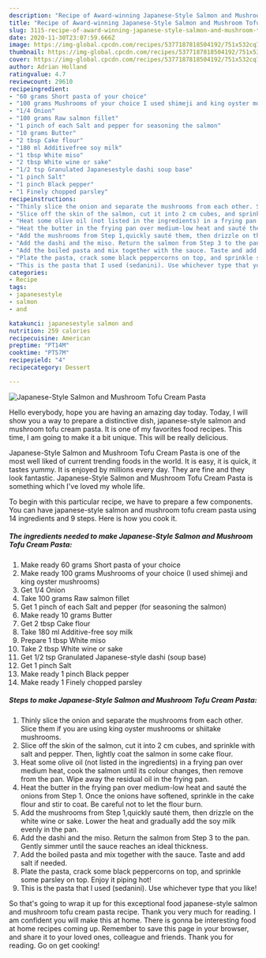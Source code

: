 ```yaml
---
description: "Recipe of Award-winning Japanese-Style Salmon and Mushroom Tofu Cream Pasta"
title: "Recipe of Award-winning Japanese-Style Salmon and Mushroom Tofu Cream Pasta"
slug: 3115-recipe-of-award-winning-japanese-style-salmon-and-mushroom-tofu-cream-pasta
date: 2020-11-30T23:07:59.666Z
image: https://img-global.cpcdn.com/recipes/5377187818504192/751x532cq70/japanese-style-salmon-and-mushroom-tofu-cream-pasta-recipe-main-photo.jpg
thumbnail: https://img-global.cpcdn.com/recipes/5377187818504192/751x532cq70/japanese-style-salmon-and-mushroom-tofu-cream-pasta-recipe-main-photo.jpg
cover: https://img-global.cpcdn.com/recipes/5377187818504192/751x532cq70/japanese-style-salmon-and-mushroom-tofu-cream-pasta-recipe-main-photo.jpg
author: Adrian Holland
ratingvalue: 4.7
reviewcount: 29610
recipeingredient:
- "60 grams Short pasta of your choice"
- "100 grams Mushrooms of your choice I used shimeji and king oyster mushrooms"
- "1/4 Onion"
- "100 grams Raw salmon fillet"
- "1 pinch of each Salt and pepper for seasoning the salmon"
- "10 grams Butter"
- "2 tbsp Cake flour"
- "180 ml Additivefree soy milk"
- "1 tbsp White miso"
- "2 tbsp White wine or sake"
- "1/2 tsp Granulated Japanesestyle dashi soup base"
- "1 pinch Salt"
- "1 pinch Black pepper"
- "1 Finely chopped parsley"
recipeinstructions:
- "Thinly slice the onion and separate the mushrooms from each other. Slice them if you are using king oyster mushrooms or shiitake mushrooms."
- "Slice off the skin of the salmon, cut it into 2 cm cubes, and sprinkle with salt and pepper. Then, lightly coat the salmon in some cake flour."
- "Heat some olive oil (not listed in the ingredients) in a frying pan over medium heat, cook the salmon until its colour changes, then remove from the pan. Wipe away the residual oil in the frying pan."
- "Heat the butter in the frying pan over medium-low heat and sauté the onions from Step 1. Once the onions have softened, sprinkle in the cake flour and stir to coat. Be careful not to let the flour burn."
- "Add the mushrooms from Step 1,quickly sauté them, then drizzle on the white wine or sake. Lower the heat and gradually add the soy milk evenly in the pan."
- "Add the dashi and the miso. Return the salmon from Step 3 to the pan. Gently simmer until the sauce reaches an ideal thickness."
- "Add the boiled pasta and mix together with the sauce. Taste and add salt if needed."
- "Plate the pasta, crack some black peppercorns on top, and sprinkle some parsley on top. Enjoy it piping hot!"
- "This is the pasta that I used (sedanini). Use whichever type that you like!"
categories:
- Recipe
tags:
- japanesestyle
- salmon
- and

katakunci: japanesestyle salmon and 
nutrition: 259 calories
recipecuisine: American
preptime: "PT14M"
cooktime: "PT57M"
recipeyield: "4"
recipecategory: Dessert

---
```



![Japanese-Style Salmon and Mushroom Tofu Cream Pasta](https://img-global.cpcdn.com/recipes/5377187818504192/751x532cq70/japanese-style-salmon-and-mushroom-tofu-cream-pasta-recipe-main-photo.jpg)

Hello everybody, hope you are having an amazing day today. Today, I will show you a way to prepare a distinctive dish, japanese-style salmon and mushroom tofu cream pasta. It is one of my favorites food recipes. This time, I am going to make it a bit unique. This will be really delicious.

Japanese-Style Salmon and Mushroom Tofu Cream Pasta is one of the most well liked of current trending foods in the world. It is easy, it is quick, it tastes yummy. It is enjoyed by millions every day. They are fine and they look fantastic. Japanese-Style Salmon and Mushroom Tofu Cream Pasta is something which I've loved my whole life.




To begin with this particular recipe, we have to prepare a few components. You can have japanese-style salmon and mushroom tofu cream pasta using 14 ingredients and 9 steps. Here is how you cook it.

<!--inarticleads1-->

##### The ingredients needed to make Japanese-Style Salmon and Mushroom Tofu Cream Pasta:

1. Make ready 60 grams Short pasta of your choice
1. Make ready 100 grams Mushrooms of your choice (I used shimeji and king oyster mushrooms)
1. Get 1/4 Onion
1. Take 100 grams Raw salmon fillet
1. Get 1 pinch of each Salt and pepper (for seasoning the salmon)
1. Make ready 10 grams Butter
1. Get 2 tbsp Cake flour
1. Take 180 ml Additive-free soy milk
1. Prepare 1 tbsp White miso
1. Take 2 tbsp White wine or sake
1. Get 1/2 tsp Granulated Japanese-style dashi (soup base)
1. Get 1 pinch Salt
1. Make ready 1 pinch Black pepper
1. Make ready 1 Finely chopped parsley




<!--inarticleads2-->

##### Steps to make Japanese-Style Salmon and Mushroom Tofu Cream Pasta:

1. Thinly slice the onion and separate the mushrooms from each other. Slice them if you are using king oyster mushrooms or shiitake mushrooms.
1. Slice off the skin of the salmon, cut it into 2 cm cubes, and sprinkle with salt and pepper. Then, lightly coat the salmon in some cake flour.
1. Heat some olive oil (not listed in the ingredients) in a frying pan over medium heat, cook the salmon until its colour changes, then remove from the pan. Wipe away the residual oil in the frying pan.
1. Heat the butter in the frying pan over medium-low heat and sauté the onions from Step 1. Once the onions have softened, sprinkle in the cake flour and stir to coat. Be careful not to let the flour burn.
1. Add the mushrooms from Step 1,quickly sauté them, then drizzle on the white wine or sake. Lower the heat and gradually add the soy milk evenly in the pan.
1. Add the dashi and the miso. Return the salmon from Step 3 to the pan. Gently simmer until the sauce reaches an ideal thickness.
1. Add the boiled pasta and mix together with the sauce. Taste and add salt if needed.
1. Plate the pasta, crack some black peppercorns on top, and sprinkle some parsley on top. Enjoy it piping hot!
1. This is the pasta that I used (sedanini). Use whichever type that you like!




So that's going to wrap it up for this exceptional food japanese-style salmon and mushroom tofu cream pasta recipe. Thank you very much for reading. I am confident you will make this at home. There is gonna be interesting food at home recipes coming up. Remember to save this page in your browser, and share it to your loved ones, colleague and friends. Thank you for reading. Go on get cooking!
